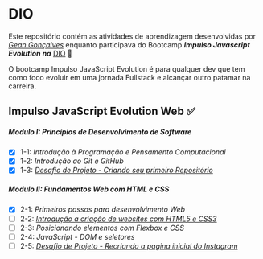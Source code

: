 # DIO

Este repositório contém as atividades de aprendizagem desenvolvidas por _[Gean Gonçalves](https://www.linkedin.com/in/gean634n/)_ enquanto participava do Bootcamp ***Impulso Javascript Evolution na*** [DIO](https://web.dio.me/) :rocket:

O bootcamp Impulso JavaScript Evolution é para qualquer dev que tem como foco evoluir em uma jornada Fullstack e alcançar outro patamar na carreira.

## Impulso JavaScript Evolution Web :white_check_mark:

##### Modulo I: Princípios de Desenvolvimento de Software

- [x] 1-1: _Introdução à Programação e Pensamento Computacional_
- [x] 1-2: _Introdução ao Git e GitHub_
- [x] 1-3: _[Desafio de Projeto - Criando seu primeiro Repositório](MODULO_1/project-criando-seu-primeiro-repositorio/)_

##### Modulo II: Fundamentos Web com HTML e CSS
- [x] 2-1: _Primeiros passos para desenvolvimento Web_
- [ ] 2-2: _[Introdução a criação de websites com HTML5 e CSS3](MODULO_2/2.2_introducao-criacao-de-websites-com-html5-e-css3)_
- [ ] 2-3: _Posicionando elementos com Flexbox e CSS_
- [ ] 2-4: _JavaScript - DOM e seletores_
- [ ] 2-5: _[Desafio de Projeto - Recriando a pagina inicial do Instagram](MODULO_2/project-recriando-a-pagina-inicial-do-instagram/)_
